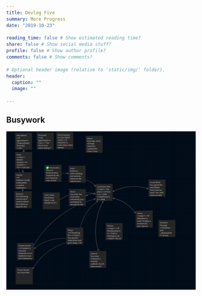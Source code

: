 ```yaml
---
title: Devlog Five
summary: More Progress
date: "2019-10-23"

reading_time: false # Show estimated reading time?
share: false # Show social media stuff?
profile: false # Show author profile?
comments: false # Show comments?

# Optional header image (relative to 'static/img/' folder).
header:
  caption: ""
  image: ""
 
---  
```

 
## Busywork


![Example image](/static/img/DevlogFive.PNG)
